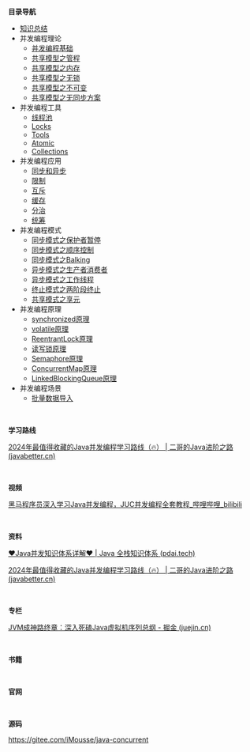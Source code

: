 **目录导航**

- [知识总结](../../summarize/java-concurrent.md)
- 并发编程理论
  - [并发编程基础](juc-base.md)
  - [共享模型之管程](juc-share-monitor.md)
  - [共享模型之内存](juc-share-memory.md)
  - [共享模型之无锁](juc-share-nolock.md)
  - [共享模型之不可变](juc-share-final.md)
  - [共享模型之无同步方案](juc-share-nosync.md)
- 并发编程工具
  - [线程池](juc-tools-pool.md)
  - [Locks](juc-tool-locks.md)
  - [Tools](juc-tool-tools.md)
  - [Atomic](juc-tools-atomic.md)
  - [Collections](juc-tool-collections.md)      
- 并发编程应用
  - [同步和异步](juc-apply-sync-async.md)
  - [限制](juc-apply-limit.md)
  - [互斥](juc-apply-exclusive.md)
  - [缓存](juc-apply-cache.md)
  - [分治](juc-apply-fork.md)
  - [统筹](juc-apply-plan.md)
- 并发编程模式
  - [同步模式之保护者暂停](juc-model-protect.md)
  - [同步模式之顺序控制](juc-model-order.md)
  - [同步模式之Balking](juc-model-balking.md)
  - [异步模式之生产者消费者](juc-model-product.md)
  - [异步模式之工作线程](juc-model-work-queue.md)
  - [终止模式之两阶段终止](juc-model-termination.md)
  - [共享模式之享元](juc-model-flyweight.md)
- 并发编程原理
  - [synchronized原理](juc-theory-synchronized.md)
  - [volatile原理](juc-theory-volatile.md)
  - [ReentrantLock原理](juc-theory-reentrant-lock.md)
  - [读写锁原理](juc-theory-reentrant-read-write-lock.md)
  - [Semaphore原理](juc-theory-semaphore.md)
  - [ConcurrentMap原理](juc-theory-concurrent-map.md)
  - [LinkedBlockingQueue原理](juc-theory-linked-blocking-queue.md)
- 并发编程场景
  - [批量数据导入](juc-practice-batch.md)



<br/>

**学习路线**

[2024年最值得收藏的Java并发编程学习路线（🔥） | 二哥的Java进阶之路 (javabetter.cn)](https://javabetter.cn/xuexiluxian/java/thread.html)

<br/>

**视频**

[黑马程序员深入学习Java并发编程，JUC并发编程全套教程_哔哩哔哩_bilibili](https://www.bilibili.com/video/BV16J411h7Rd/)

<br/>

**资料**

[♥Java并发知识体系详解♥ | Java 全栈知识体系 (pdai.tech)](https://pdai.tech/md/java/thread/java-thread-x-overview.html)

[2024年最值得收藏的Java并发编程学习路线（🔥） | 二哥的Java进阶之路 (javabetter.cn)](https://javabetter.cn/xuexiluxian/java/thread.html)

<br/>

**专栏**

[JVM成神路终章：深入死磕Java虚拟机序列总纲 - 掘金 (juejin.cn)](https://juejin.cn/post/7094121178373029895)

<br/>

**书籍**

<br/>

**官网**

<br/>

**源码**

https://gitee.com/iMousse/java-concurrent

<br/>

